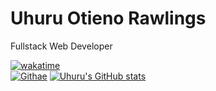 <h1>Uhuru Otieno Rawlings</h1>
<p>Fullstack Web Developer</p>


[![wakatime](https://wakatime.com/badge/user/c33ed62c-0ee3-4b2e-823f-a0ec577305fc.svg)](https://wakatime.com/@c33ed62c-0ee3-4b2e-823f-a0ec577305fc)
<br>
[![Githae](https://github-readme-streak-stats.herokuapp.com?user=uhuru-rawlings&theme=gotham)](https://github.com/anuraghazra/github-readme-stats)
[![Uhuru's GitHub stats](https://github-readme-stats.vercel.app/api?username=uhuru-rawlings)](https://github.com/anuraghazra/github-readme-stats)
